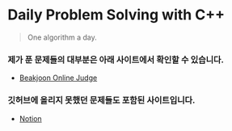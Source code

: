 # Daily Problem Solving with C++
> One algorithm a day.

### 제가 푼 문제들의 대부분은 아래 사이트에서 확인할 수 있습니다.
* [Beakjoon Online Judge](https://www.acmicpc.net/)

### 깃허브에 올리지 못했던 문제들도 포함된 사이트입니다.
* [Notion](https://chalk-dodo-090.notion.site/4f8a8678501a4bf0b0894cfc8af95505?v=8358b2e837c64671a96178f50dc7fa17)

